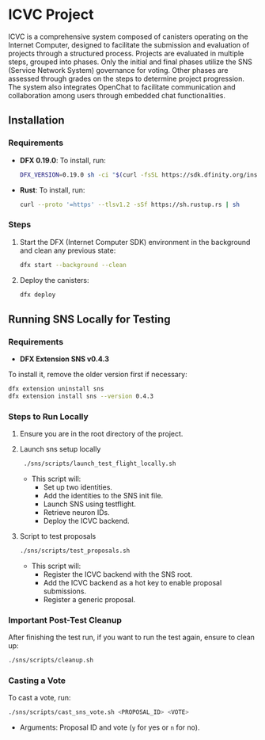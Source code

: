 # ICVC Project

ICVC is a comprehensive system composed of canisters operating on the Internet Computer, designed to facilitate the submission and evaluation of projects through a structured process. Projects are evaluated in multiple steps, grouped into phases. Only the initial and final phases utilize the SNS (Service Network System) governance for voting. Other phases are assessed through grades on the steps to determine project progression. The system also integrates OpenChat to facilitate communication and collaboration among users through embedded chat functionalities.

## Installation

### Requirements

- **DFX 0.19.0**: To install, run:
    ```bash
    DFX_VERSION=0.19.0 sh -ci "$(curl -fsSL https://sdk.dfinity.org/install.sh)"
    ```
- **Rust**: To install, run:
    ```bash
    curl --proto '=https' --tlsv1.2 -sSf https://sh.rustup.rs | sh
    ```

### Steps

1. Start the DFX (Internet Computer SDK) environment in the background and clean any previous state:
    ```bash
    dfx start --background --clean
    ```
2. Deploy the canisters:
    ```bash
    dfx deploy
    ```

## Running SNS Locally for Testing

### Requirements

- **DFX Extension SNS v0.4.3**

To install it, remove the older version first if necessary:
```bash
dfx extension uninstall sns
dfx extension install sns --version 0.4.3
```

### Steps to Run Locally

1. Ensure you are in the root directory of the project.
2. Launch sns setup locally
   ```bash
    ./sns/scripts/launch_test_flight_locally.sh
    ```
    - This script will:
        - Set up two identities.
        - Add the identities to the SNS init file.
        - Launch SNS using testflight.
        - Retrieve neuron IDs.
        - Deploy the ICVC backend.

3.  Script to test proposals
    ```bash
    ./sns/scripts/test_proposals.sh
    ```
    - This script will:
        - Register the ICVC backend with the SNS root.
        - Add the ICVC backend as a hot key to enable proposal submissions.
        - Register a generic proposal.

### Important Post-Test Cleanup

After finishing the test run, if you want to run the test again, ensure to clean up:
```bash
./sns/scripts/cleanup.sh
```

### Casting a Vote

To cast a vote, run:
```bash
./sns/scripts/cast_sns_vote.sh <PROPOSAL_ID> <VOTE>
```
- Arguments: Proposal ID and vote (`y` for yes or `n` for no).

